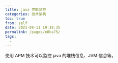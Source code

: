```yaml
---
title: java 性能监控
categories: 技术架构
toc: true
from: self
date: 2021-08-11 19:18:35
permalink: /pages/e8ba75/
tags: 
  - 
---
```


使用 APM 技术可以监控 java 的堆栈信息、JVM 信息等。